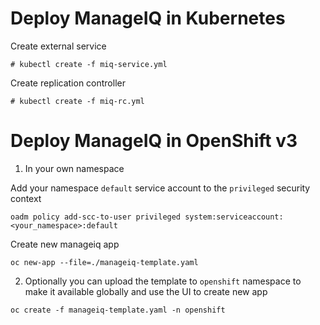 Deploy ManageIQ in Kubernetes 
==
Create external service
```
# kubectl create -f miq-service.yml
```
Create replication controller
```
# kubectl create -f miq-rc.yml
```

Deploy ManageIQ in OpenShift v3 
==
1. In your own namespace

  Add your namespace `default` service account to the `privileged` security context
  ```
  oadm policy add-scc-to-user privileged system:serviceaccount:<your_namespace>:default
  ```
  
  Create new manageiq app
  ```
  oc new-app --file=./manageiq-template.yaml
  ```
2. Optionally you can upload the template to `openshift` namespace to make it available globally and use the UI to create new app

  ```
  oc create -f manageiq-template.yaml -n openshift
  ```
